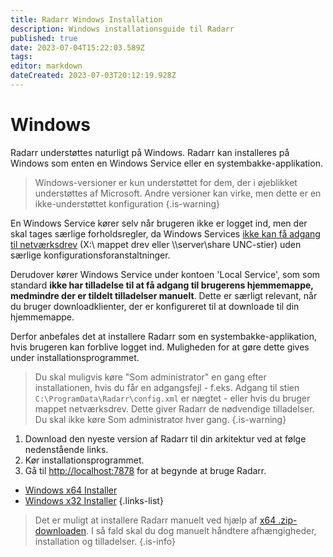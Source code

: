 ```yaml
---
title: Radarr Windows Installation
description: Windows installationsguide til Radarr
published: true
date: 2023-07-04T15:22:03.589Z
tags: 
editor: markdown
dateCreated: 2023-07-03T20:12:19.928Z
---
```


# Windows

Radarr understøttes naturligt på Windows. Radarr kan installeres på Windows som enten en Windows Service eller en systembakke-applikation.
> Windows-versioner er kun understøttet for dem, der i øjeblikket understøttes af Microsoft. Andre versioner kan virke, men dette er en ikke-understøttet konfiguration
{.is-warning}

En Windows Service kører selv når brugeren ikke er logget ind, men der skal tages særlige forholdsregler, da Windows Services [ikke kan få adgang til netværksdrev](https://learn.microsoft.com/en-us/windows/win32/services/services-and-redirected-drives) (X:\ mappet drev eller \\\server\share UNC-stier) uden særlige konfigurationsforanstaltninger.

Derudover kører Windows Service under kontoen 'Local Service', som som standard **ikke har tilladelse til at få adgang til brugerens hjemmemappe, medmindre der er tildelt tilladelser manuelt**. Dette er særligt relevant, når du bruger downloadklienter, der er konfigureret til at downloade til din hjemmemappe.

Derfor anbefales det at installere Radarr som en systembakke-applikation, hvis brugeren kan forblive logget ind. Muligheden for at gøre dette gives under installationsprogrammet.

> Du skal muligvis køre "Som administrator" en gang efter installationen, hvis du får en adgangsfejl - f.eks. Adgang til stien `C:\ProgramData\Radarr\config.xml` er nægtet - eller hvis du bruger mappet netværksdrev. Dette giver Radarr de nødvendige tilladelser. Du skal ikke køre Som administrator hver gang.
{.is-warning}

1. Download den nyeste version af Radarr til din arkitektur ved at følge nedenstående links.
1. Kør installationsprogrammet.
1. Gå til <http://localhost:7878> for at begynde at bruge Radarr.

- [Windows x64 Installer](https://radarr.servarr.com/v1/update/master/updatefile?os=windows&runtime=netcore&arch=x64&installer=true)
- [Windows x32 Installer](https://radarr.servarr.com/v1/update/master/updatefile?os=windows&runtime=netcore&arch=x86&installer=true)
{.links-list}

> Det er muligt at installere Radarr manuelt ved hjælp af [x64 .zip-downloaden](https://radarr.servarr.com/v1/update/master/updatefile?os=windows&runtime=netcore&arch=x64). I så fald skal du dog manuelt håndtere afhængigheder, installation og tilladelser.
{.is-info}